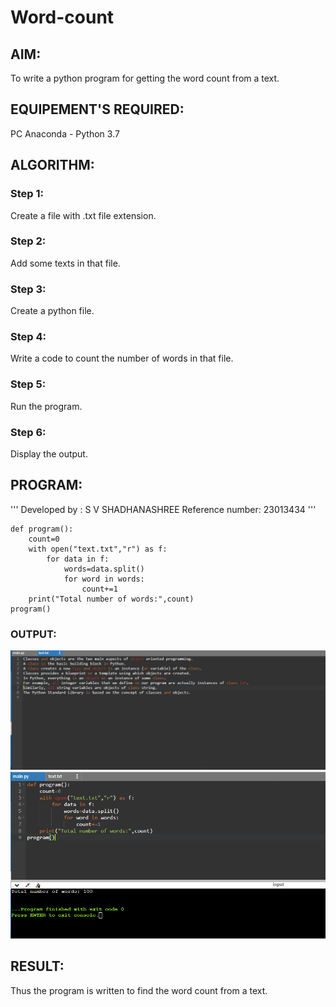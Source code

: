 # Word-count
## AIM:
To write a python program for getting the word count from a text.
## EQUIPEMENT'S REQUIRED: 
PC
Anaconda - Python 3.7
## ALGORITHM: 
### Step 1:
Create a file with .txt file extension.
### Step 2:
Add some texts in that file.
### Step 3:
Create a python file.
### Step 4:
Write a code to count the number of words in that file.
### Step 5:
Run the program.
### Step 6:
Display the output.

## PROGRAM:
'''
Developed by : S V SHADHANASHREE
Reference number: 23013434
'''
```
def program():
    count=0
    with open("text.txt","r") as f:
        for data in f:
            words=data.split()
            for word in words:
                count+=1
    print("Total number of words:",count)
program()
```
### OUTPUT:
![Alt text](image-1.png)
![Alt text](image-2.png)


## RESULT:
Thus the program is written to find the word count from a text.
